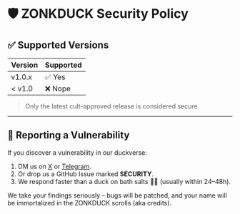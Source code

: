 # 🛡️ ZONKDUCK Security Policy

## ✅ Supported Versions

| Version   | Supported         |
|-----------|------------------|
| v1.0.x    | ✅ Yes            |
| < v1.0    | ❌ Nope           |

> Only the latest cult-approved release is considered secure.

---

## 🧠 Reporting a Vulnerability

If you discover a vulnerability in our duckverse:

1. DM us on [X](https://x.com/thezonkduck) or [Telegram](https://t.me/ZONKDUCK).
2. Or drop us a GitHub Issue marked **SECURITY**.
3. We respond faster than a duck on bath salts 🦆💨 (usually within 24–48h).

We take your findings seriously – bugs will be patched, and your name will be immortalized in the ZONKDUCK scrolls (aka credits).
